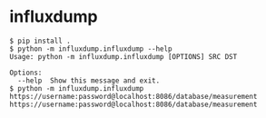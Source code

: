 # influxdump

    $ pip install .
    $ python -m influxdump.influxdump --help
    Usage: python -m influxdump.influxdump [OPTIONS] SRC DST
    
    Options:
      --help  Show this message and exit.
    $ python -m influxdump.influxdump https://username:password@localhost:8086/database/measurement https://username:password@localhost:8086/database/measurement

